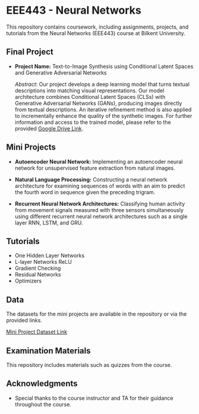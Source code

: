# EEE443 - Neural Networks

This repository contains coursework, including assignments, projects, and tutorials from the Neural Networks (EEE443) course at Bilkent University. 

## Final Project

- **Project Name:** Text-to-Image Synthesis using Conditional Latent Spaces and Generative Adversarial Networks

  _Abstract_: Our project develops a deep learning model that turns textual descriptions into matching visual representations. Our model architecture combines Conditional Latent Spaces (CLSs) with Generative Adversarial Networks (GANs), producing images directly from textual descriptions. An iterative refinement method is also applied to incrementally enhance the quality of the synthetic images. For further information and access to the trained model, please refer to the provided [Google Drive Link](https://drive.google.com/file/d/1z-IR_WorbH6grMTZ_Zi2MUNRDrveD3pQ/view?usp=sharing).

## Mini Projects

- **Autoencoder Neural Network:** Implementing an autoencoder neural network for unsupervised feature extraction from natural images.

- **Natural Language Processing:** Constructing a neural network architecture for examining sequences of words with an aim to predict the fourth word in sequence given the preceding trigram.

- **Recurrent Neural Network Architectures:** Classifying human activity from movement signals measured with three sensors simultaneously using different recurrent neural network architectures such as a single layer RNN, LSTM, and GRU.

## Tutorials

- One Hidden Layer Networks
- L-layer Networks ReLU
- Gradient Checking
- Residual Networks
- Optimizers

## Data

The datasets for the mini projects are available in the repository or via the provided links.

[Mini Project Dataset Link](https://drive.google.com/drive/folders/1fpFzsOMizqp0xsRsqM5EphuwiCvzxVK6?usp=sharing)

## Examination Materials

This repository includes materials such as quizzes from the course.

## Acknowledgments

- Special thanks to the course instructor and TA for their guidance throughout the course.
